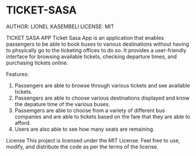 # TICKET-SASA

AUTHOR: LIONEL KASEMBELI
LICENSE: MIT

TICKET SASA APP
Ticket Sasa App is an application that enables passengers to be able to book buses to various destinations without having to phsyically go to the ticketing offices to do so. It provides a user-friendly interface for browsing available tickets, checking departure times, and purchasing tickets online.

Features:
1. Passengers are able to browse through various tickets and see available tickets.
2. Passengers are able to choose various destinations displayed and know the depature time of the various buses.
3. Passemgers are able to choose from a variety of different bus companies and are able to tickets based on the fare that they are able to afford.
4. Users are also able to see how many seats are remaining.

License
This project is licensed under the MIT License. Feel free to use, modify, and distribute the code as per the terms of the license.